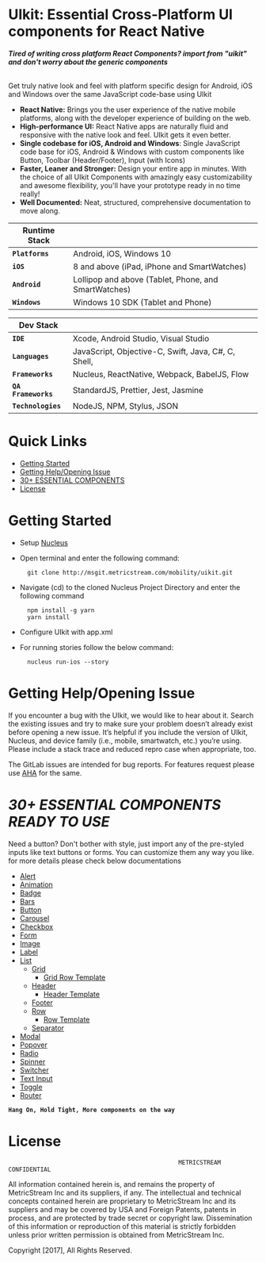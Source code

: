 # UIkit: Essential Cross-Platform UI components for React Native

***Tired of writing cross platform React Components?
import from "uikit" and don't worry about the generic components***

<br/>
Get truly native look and feel with platform specific design for Android, iOS and Windows over the same JavaScript code-base using UIkit

- **React Native:** Brings you the user experience of the native mobile platforms, along with the developer experience of building on the web.
- **High-performance UI:** React Native apps are naturally fluid and responsive with the native look and feel. UIkit gets it even better.
- **Single codebase for iOS, Android and Windows**: Single JavaScript code base for iOS, Android & Windows with custom components like Button, Toolbar (Header/Footer), Input (with Icons)
- **Faster, Leaner and Stronger:** Design your entire app in minutes. With the choice of all UIkit Components with amazingly easy customizability and awesome flexibility, you'll have your prototype ready in no time really!
- **Well Documented:** Neat, structured, comprehensive documentation to move along.


| **Runtime Stack**||
|----|----|
|**`Platforms`**|Android, iOS, Windows 10
|**`iOS`**|8 and above (iPad, iPhone and SmartWatches)
|**`Android`**|Lollipop and above (Tablet, Phone, and SmartWatches)
|**`Windows`**|Windows 10 SDK (Tablet and Phone)

| **Dev Stack**||
|----|----|
|**`IDE`**|Xcode, Android Studio, Visual Studio
|**`Languages`**|JavaScript, Objective-C, Swift, Java, C#, C, Shell, 
|**`Frameworks`**|Nucleus, ReactNative, Webpack, BabelJS, Flow
|**`QA Frameworks`**|StandardJS, Prettier, Jest, Jasmine
|**`Technologies`**|NodeJS, NPM, Stylus, JSON

# Quick Links
- [Getting Started](#getting-started) 
- [Getting Help/Opening Issue](#getting-helpopening-issue)
- [30+ ESSENTIAL COMPONENTS](#30-essential-components-ready-to-use)
- [License](#license)


# Getting Started

- Setup [Nucleus](http://msgit.metricstream.com/mobility/nucleus#getting-started)
- Open terminal and enter the following command:

        git clone http://msgit.metricstream.com/mobility/uikit.git

- Navigate (cd) to the cloned Nucleus Project Directory and enter the following command

        npm install -g yarn
        yarn install

- Configure UIkit with app.xml
- For running stories follow the below command:

        nucleus run-ios --story

# Getting Help/Opening Issue
If you encounter a bug with the UIkit, we would like to hear about it. Search the existing issues and try to make sure your problem doesn’t already exist before opening a new issue. It’s helpful if you include the version of UIkit, Nucleus, and device family (i.e., mobile, smartwatch, etc.) you’re using. Please include a stack trace and reduced repro case when appropriate, too.

The GitLab issues are intended for bug reports. For features request please use [AHA]() for the same.


# _30+ ESSENTIAL COMPONENTS READY TO USE_

Need a button? Don't bother with style, just import any of the pre-styled inputs like text buttons or forms. You can customize them any way you like. for more details please check below documentations

- [Alert]()
- [Animation]()
- [Badge](http://msgit.metricstream.com/mobility/uikit/wikis/Badge)
- [Bars](http://msgit.metricstream.com/mobility/uikit/wikis/Bars)
- [Button](http://msgit.metricstream.com/mobility/uikit/wikis/Button)
- [Carousel]()
- [Checkbox](http://msgit.metricstream.com/mobility/uikit/wikis/CheckBox)
- [Form](http://msgit.metricstream.com/mobility/uikit/wikis/Form)
- [Image](http://msgit.metricstream.com/mobility/uikit/wikis/Image)
- [Label](http://msgit.metricstream.com/mobility/uikit/wikis/Label)
- [List](http://msgit.metricstream.com/mobility/uikit/wikis/List/SectionList)
  - [Grid](http://msgit.metricstream.com/mobility/uikit/wikis/List/GridList)
      - [Grid Row Template](http://msgit.metricstream.com/mobility/uikit/wikis/List/GridRowTemplate)
  - [Header](http://msgit.metricstream.com/mobility/uikit/wikis/List/Header)
      - [Header Template](http://msgit.metricstream.com/mobility/uikit/wikis/List/HeaderTemplate)
  - [Footer](http://msgit.metricstream.com/mobility/uikit/wikis/List/Footer)
  - [Row](http://msgit.metricstream.com/mobility/uikit/wikis/List/Row)
      - [Row Template](http://msgit.metricstream.com/mobility/uikit/wikis/List/RowTemplate)
  - [Separator](http://msgit.metricstream.com/mobility/uikit/wikis/List/Separator)
- [Modal](http://msgit.metricstream.com/mobility/uikit/wikis/Modal)
- [Popover](http://msgit.metricstream.com/mobility/uikit/wikis/Popover)
- [Radio](http://msgit.metricstream.com/mobility/uikit/wikis/Radio)
- [Spinner]()
- [Switcher]()
- [Text Input](http://msgit.metricstream.com/mobility/uikit/wikis/TextInput)
- [Toggle]()
- [Router]()

**`Hang On, Hold Tight, More components on the way`**


# License
 
 						                            METRICSTREAM CONFIDENTIAL
 
  All information contained herein is, and remains the property of MetricStream Inc and its suppliers, if any.  The intellectual and technical concepts contained herein are proprietary to MetricStream Inc and its suppliers and may be 
 covered by USA and Foreign Patents, patents in process, and are protected by trade secret or copyright law. Dissemination of this 
 information or reproduction of this material  is strictly forbidden unless prior written permission is obtained from MetricStream Inc.

Copyright [2017], All Rights Reserved.